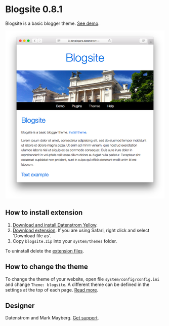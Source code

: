 Blogsite 0.8.1
==============
Blogsite is a basic blogger theme. [See demo](https://developers.datenstrom.se/themes/blogsite).

<p align="center"><img src="blogsite-screenshot.png?raw=true" alt="Screenshot"></p>

## How to install extension

1. [Download and install Datenstrom Yellow](https://github.com/datenstrom/yellow/).
2. [Download extension](https://github.com/datenstrom/yellow-extensions/raw/master/zip/blogsite.zip). If you are using Safari, right click and select 'Download file as'.
3. Copy `blogsite.zip` into your `system/themes` folder.

To uninstall delete the [extension files](update.ini).

## How to change the theme

To change the theme of your website, open file `system/config/config.ini` and change `Theme: blogsite`. A different theme can be defined in the settings at the top of each page. [Read more](https://developers.datenstrom.se/help/adjusting-system#system-settings).

## Designer

Datenstrom and Mark Mayberg. [Get support](https://developers.datenstrom.se/help/support).
